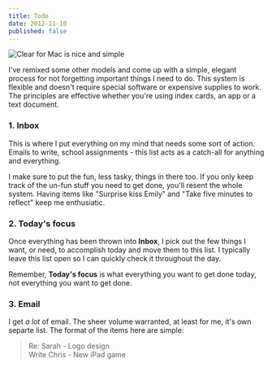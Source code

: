 ```yaml
---
title: Todo
date: 2012-11-10
published: false
---
```


![Clear for Mac is nice and simple](http://img.kyledreger.com.s3.amazonaws.com/clear-lists.png)

I've remixed some other models and come up with a simple, elegant process for not forgetting important things I need to do. This system is flexible and doesn't require special software or expensive supplies to work. The principles are effective whether you're using index cards, an app or a text document.  

### 1. Inbox

This is where I put everything on my mind that needs some sort of action. Emails to write, school assignments - this list acts as a catch-all for anything and everything. 

I make sure to put the fun, less tasky, things in there too. If you only keep track of the un-fun stuff you need to get done, you'll resent the whole system. Having items like "Surprise kiss Emily" and "Take five minutes to reflect" keep me enthusiatic. 

### 2. Today's focus

Once everything has been thrown into **Inbox**, I pick out the few things I want, or need, to accomplish today and move them to this list. I typically leave this list open so I can quickly check it throughout the day.

Remember, **Today's focus** is what everything you want to get done today, not everything you want to get done. 

### 3. Email ###

I get *a lot* of email. The sheer volume warranted, at least for me, it's own separte list. The format of the items here are simple:

> Re: Sarah - Logo design  
> Write Chris - New iPad game

